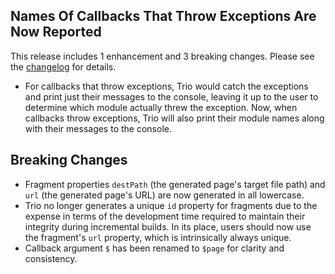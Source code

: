 <!--
template: articlepage
title: Trio v1.0.0-rc.5 | Trio Blog
appendToTarget: true
category: releases
tag: v1.0.0-rc.5
articleTitle: Trio v1.0.0-rc.5 (IKIGAI)
-->
## Names Of Callbacks That Throw Exceptions Are Now Reported

This release includes 1 enhancement and 3 breaking changes. Please see the <a target="_blank" href="https://github.com/4awpawz/trio/tree/master#v100-rc5-ikigai">changelog</a> for details.
<!-- end -->

* For callbacks that throw exceptions, Trio would catch the exceptions and print just their messages to the console, leaving it up to the user to determine which module actually threw the exception. Now, when callbacks throw exceptions, Trio will also print their module names along with their messages to the console.

## Breaking Changes

* Fragment properties `destPath` (the generated page's target file path) and `url` (the generated page's URL) are now generated in all lowercase.
* Trio no longer generates a unique `id` property for fragments due to the expense in terms of the development time required to maintain their integrity during incremental builds. In its place, users should now use the fragment's `url` property, which is intrinsically always unique.
* Callback argument `$` has been renamed to `$page` for clarity and consistency.
